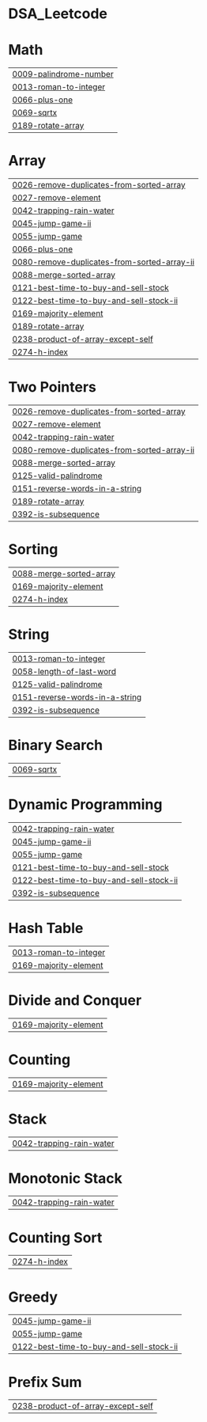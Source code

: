 # DSA_Leetcode


# Math
|  |
| ------- |
| [0009-palindrome-number](https://github.com/mohdhamzaabbasi/DSA_Leetcode/tree/master/0009-palindrome-number) |
| [0013-roman-to-integer](https://github.com/mohdhamzaabbasi/DSA_Leetcode/tree/master/0013-roman-to-integer) |
| [0066-plus-one](https://github.com/mohdhamzaabbasi/DSA_Leetcode/tree/master/0066-plus-one) |
| [0069-sqrtx](https://github.com/mohdhamzaabbasi/DSA_Leetcode/tree/master/0069-sqrtx) |
| [0189-rotate-array](https://github.com/mohdhamzaabbasi/DSA_Leetcode/tree/master/0189-rotate-array) |
# Array
|  |
| ------- |
| [0026-remove-duplicates-from-sorted-array](https://github.com/mohdhamzaabbasi/DSA_Leetcode/tree/master/0026-remove-duplicates-from-sorted-array) |
| [0027-remove-element](https://github.com/mohdhamzaabbasi/DSA_Leetcode/tree/master/0027-remove-element) |
| [0042-trapping-rain-water](https://github.com/mohdhamzaabbasi/DSA_Leetcode/tree/master/0042-trapping-rain-water) |
| [0045-jump-game-ii](https://github.com/mohdhamzaabbasi/DSA_Leetcode/tree/master/0045-jump-game-ii) |
| [0055-jump-game](https://github.com/mohdhamzaabbasi/DSA_Leetcode/tree/master/0055-jump-game) |
| [0066-plus-one](https://github.com/mohdhamzaabbasi/DSA_Leetcode/tree/master/0066-plus-one) |
| [0080-remove-duplicates-from-sorted-array-ii](https://github.com/mohdhamzaabbasi/DSA_Leetcode/tree/master/0080-remove-duplicates-from-sorted-array-ii) |
| [0088-merge-sorted-array](https://github.com/mohdhamzaabbasi/DSA_Leetcode/tree/master/0088-merge-sorted-array) |
| [0121-best-time-to-buy-and-sell-stock](https://github.com/mohdhamzaabbasi/DSA_Leetcode/tree/master/0121-best-time-to-buy-and-sell-stock) |
| [0122-best-time-to-buy-and-sell-stock-ii](https://github.com/mohdhamzaabbasi/DSA_Leetcode/tree/master/0122-best-time-to-buy-and-sell-stock-ii) |
| [0169-majority-element](https://github.com/mohdhamzaabbasi/DSA_Leetcode/tree/master/0169-majority-element) |
| [0189-rotate-array](https://github.com/mohdhamzaabbasi/DSA_Leetcode/tree/master/0189-rotate-array) |
| [0238-product-of-array-except-self](https://github.com/mohdhamzaabbasi/DSA_Leetcode/tree/master/0238-product-of-array-except-self) |
| [0274-h-index](https://github.com/mohdhamzaabbasi/DSA_Leetcode/tree/master/0274-h-index) |
# Two Pointers
|  |
| ------- |
| [0026-remove-duplicates-from-sorted-array](https://github.com/mohdhamzaabbasi/DSA_Leetcode/tree/master/0026-remove-duplicates-from-sorted-array) |
| [0027-remove-element](https://github.com/mohdhamzaabbasi/DSA_Leetcode/tree/master/0027-remove-element) |
| [0042-trapping-rain-water](https://github.com/mohdhamzaabbasi/DSA_Leetcode/tree/master/0042-trapping-rain-water) |
| [0080-remove-duplicates-from-sorted-array-ii](https://github.com/mohdhamzaabbasi/DSA_Leetcode/tree/master/0080-remove-duplicates-from-sorted-array-ii) |
| [0088-merge-sorted-array](https://github.com/mohdhamzaabbasi/DSA_Leetcode/tree/master/0088-merge-sorted-array) |
| [0125-valid-palindrome](https://github.com/mohdhamzaabbasi/DSA_Leetcode/tree/master/0125-valid-palindrome) |
| [0151-reverse-words-in-a-string](https://github.com/mohdhamzaabbasi/DSA_Leetcode/tree/master/0151-reverse-words-in-a-string) |
| [0189-rotate-array](https://github.com/mohdhamzaabbasi/DSA_Leetcode/tree/master/0189-rotate-array) |
| [0392-is-subsequence](https://github.com/mohdhamzaabbasi/DSA_Leetcode/tree/master/0392-is-subsequence) |
# Sorting
|  |
| ------- |
| [0088-merge-sorted-array](https://github.com/mohdhamzaabbasi/DSA_Leetcode/tree/master/0088-merge-sorted-array) |
| [0169-majority-element](https://github.com/mohdhamzaabbasi/DSA_Leetcode/tree/master/0169-majority-element) |
| [0274-h-index](https://github.com/mohdhamzaabbasi/DSA_Leetcode/tree/master/0274-h-index) |
# String
|  |
| ------- |
| [0013-roman-to-integer](https://github.com/mohdhamzaabbasi/DSA_Leetcode/tree/master/0013-roman-to-integer) |
| [0058-length-of-last-word](https://github.com/mohdhamzaabbasi/DSA_Leetcode/tree/master/0058-length-of-last-word) |
| [0125-valid-palindrome](https://github.com/mohdhamzaabbasi/DSA_Leetcode/tree/master/0125-valid-palindrome) |
| [0151-reverse-words-in-a-string](https://github.com/mohdhamzaabbasi/DSA_Leetcode/tree/master/0151-reverse-words-in-a-string) |
| [0392-is-subsequence](https://github.com/mohdhamzaabbasi/DSA_Leetcode/tree/master/0392-is-subsequence) |
# Binary Search
|  |
| ------- |
| [0069-sqrtx](https://github.com/mohdhamzaabbasi/DSA_Leetcode/tree/master/0069-sqrtx) |
# Dynamic Programming
|  |
| ------- |
| [0042-trapping-rain-water](https://github.com/mohdhamzaabbasi/DSA_Leetcode/tree/master/0042-trapping-rain-water) |
| [0045-jump-game-ii](https://github.com/mohdhamzaabbasi/DSA_Leetcode/tree/master/0045-jump-game-ii) |
| [0055-jump-game](https://github.com/mohdhamzaabbasi/DSA_Leetcode/tree/master/0055-jump-game) |
| [0121-best-time-to-buy-and-sell-stock](https://github.com/mohdhamzaabbasi/DSA_Leetcode/tree/master/0121-best-time-to-buy-and-sell-stock) |
| [0122-best-time-to-buy-and-sell-stock-ii](https://github.com/mohdhamzaabbasi/DSA_Leetcode/tree/master/0122-best-time-to-buy-and-sell-stock-ii) |
| [0392-is-subsequence](https://github.com/mohdhamzaabbasi/DSA_Leetcode/tree/master/0392-is-subsequence) |
# Hash Table
|  |
| ------- |
| [0013-roman-to-integer](https://github.com/mohdhamzaabbasi/DSA_Leetcode/tree/master/0013-roman-to-integer) |
| [0169-majority-element](https://github.com/mohdhamzaabbasi/DSA_Leetcode/tree/master/0169-majority-element) |
# Divide and Conquer
|  |
| ------- |
| [0169-majority-element](https://github.com/mohdhamzaabbasi/DSA_Leetcode/tree/master/0169-majority-element) |
# Counting
|  |
| ------- |
| [0169-majority-element](https://github.com/mohdhamzaabbasi/DSA_Leetcode/tree/master/0169-majority-element) |
# Stack
|  |
| ------- |
| [0042-trapping-rain-water](https://github.com/mohdhamzaabbasi/DSA_Leetcode/tree/master/0042-trapping-rain-water) |
# Monotonic Stack
|  |
| ------- |
| [0042-trapping-rain-water](https://github.com/mohdhamzaabbasi/DSA_Leetcode/tree/master/0042-trapping-rain-water) |
# Counting Sort
|  |
| ------- |
| [0274-h-index](https://github.com/mohdhamzaabbasi/DSA_Leetcode/tree/master/0274-h-index) |
# Greedy
|  |
| ------- |
| [0045-jump-game-ii](https://github.com/mohdhamzaabbasi/DSA_Leetcode/tree/master/0045-jump-game-ii) |
| [0055-jump-game](https://github.com/mohdhamzaabbasi/DSA_Leetcode/tree/master/0055-jump-game) |
| [0122-best-time-to-buy-and-sell-stock-ii](https://github.com/mohdhamzaabbasi/DSA_Leetcode/tree/master/0122-best-time-to-buy-and-sell-stock-ii) |
# Prefix Sum
|  |
| ------- |
| [0238-product-of-array-except-self](https://github.com/mohdhamzaabbasi/DSA_Leetcode/tree/master/0238-product-of-array-except-self) |
